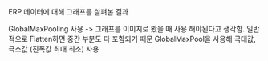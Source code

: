 ERP 데이터에 대해 그래프를 살펴본 결과

GlobalMaxPooling 사용 -> 그래프를 이미지로 봤을 때 사용 해야된다고 생각함.
일반적으로 Flatten하면 중간 부분도 다 포함되기 때문
GlobalMaxPool을 사용해 극대값, 극소값 (진폭값 최대 최소) 사용
